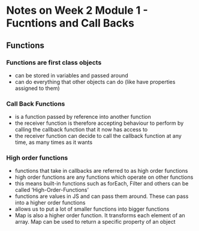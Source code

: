 # Notes on Week 2 Module 1 - Fucntions and Call Backs

## Functions

### Functions are first class objects 
- can be stored in variables and passed around
- can do everything that other objects can do (like have properties assigned to them)

### Call Back Functions
- is a function passed by reference into another function
- the receiver function is therefore accepting behaviour to perform by calling the callback function that it now has access to
- the receiver function can decide to call the callback function at any time, as many times as it wants

### High order functions
- functions that take in callbacks are referred to as high order functions
- high order functions are any functions which operate on other functions
- this means built-in functions such as forEach, Filter and others can be called ‘High-Order-Functions’
- functions are values in JS and can pass them around. These can pass into a higher order functions
- allows us to put a lot of smaller functions into bigger functions
- Map is also a higher order function. It transforms each element of an array. Map can be used to return a specific property of an object
